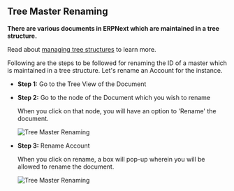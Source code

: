 ## Tree Master Renaming

**There are various documents in ERPNext which are maintained in a tree structure.**

Read about [managing tree structures](https://docs.erpnext.com/docs/v13/user/manual/en/setting-up/articles/managing-tree-structure-masters.html) to learn more.

Following are the steps to be followed for renaming the ID of a master which is maintained in a tree structure. Let's rename an Account for the instance.

*   **Step 1:** Go to the Tree View of the Document
    
*   **Step 2:** Go to the node of the Document which you wish to rename
    
    When you click on that node, you will have an option to 'Rename' the document.
    
    ![Tree Master Renaming](https://docs.erpnext.com/files/using-tree-renaming-1.png)
    
*   **Step 3:** Rename Account
    
    When you click on rename, a box will pop-up wherein you will be allowed to rename the document.
    
    ![Tree Master Renaming](https://docs.erpnext.com/files/using-tree-renaming-2.gif)